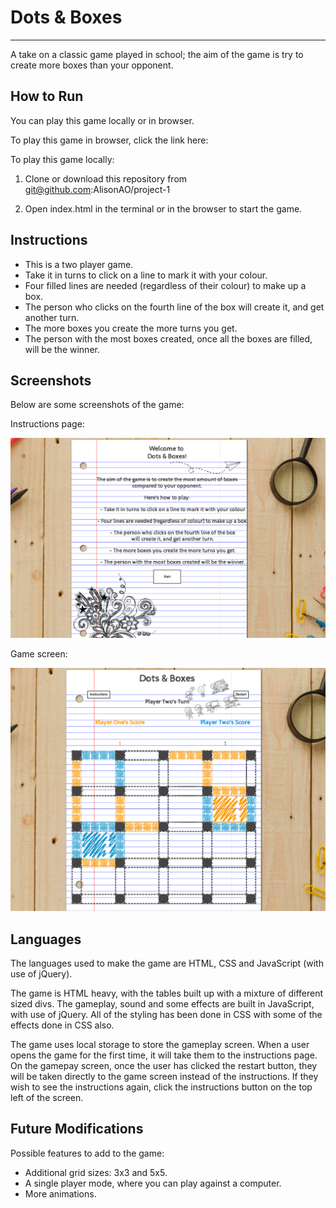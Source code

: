 # Dots & Boxes
---
A take on a classic game played in school; the aim of the game is try to create more boxes than your opponent.

## How to Run

You can play this game locally or in browser.

To play this game in browser, click the link here:

To play this game locally:

1. Clone or download this repository from git@github.com:AlisonAO/project-1

2. Open index.html in the terminal or in the browser to start the game.

 
## Instructions

 * This is a two player game. 
 * Take it in turns to click on a line to mark it with your colour.
 * Four filled lines are needed (regardless of their colour) to make up a box.
 * The person who clicks on the fourth line of the box will create it, and get another turn.
 * The more boxes you create the more turns you get.
 * The person with the most boxes created, once all the boxes are filled, will be the winner.
 
## Screenshots
 
 Below are some screenshots of the game:
 
 Instructions page:
 
![Instructions page](images/screenshot.png "Logo Title Text 1")

Game screen:

![Instructions page](images/screenshot2.png "Logo Title Text 1")
 
 
## Languages
 
The languages used to make the game are HTML, CSS and JavaScript (with use of jQuery).

The game is HTML heavy, with the tables built up with a mixture of different sized divs.
The gameplay, sound and some effects are built in JavaScript, with use of jQuery. All of the styling has been done in CSS with some of the effects done in CSS also.

The game uses local storage to store the gameplay screen. When a user opens the game for the first time, it will take them to the instructions page. On the gamepay screen, once the user has clicked the restart button, they will be taken directly to the game screen instead of the instructions. 
If they wish to see the instructions again, click the instructions button on the top left of the screen.

 
## Future Modifications

 Possible features to add to the game:
 
  * Additional grid sizes: 3x3 and 5x5.
  * A single player mode, where you can play against a computer.
  * More animations.

